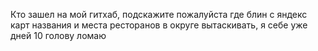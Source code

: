 Кто зашел на мой гитхаб, подскажите пожалуйста где блин с яндекс карт названия и места ресторанов в округе вытаскивать, я себе уже дней 10 голову ломаю
